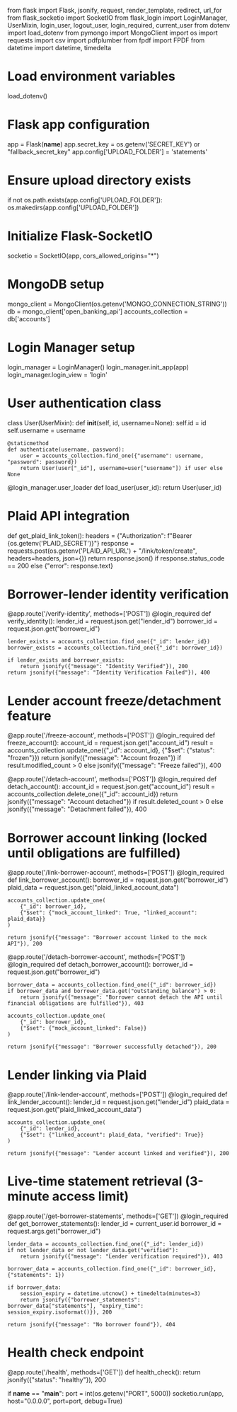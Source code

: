 from flask import Flask, jsonify, request, render_template, redirect, url_for
from flask_socketio import SocketIO
from flask_login import LoginManager, UserMixin, login_user, logout_user, login_required, current_user
from dotenv import load_dotenv
from pymongo import MongoClient
import os
import requests
import csv
import pdfplumber
from fpdf import FPDF
from datetime import datetime, timedelta

# Load environment variables
load_dotenv()

# Flask app configuration
app = Flask(__name__)
app.secret_key = os.getenv('SECRET_KEY') or "fallback_secret_key"
app.config['UPLOAD_FOLDER'] = 'statements'

# Ensure upload directory exists
if not os.path.exists(app.config['UPLOAD_FOLDER']):
    os.makedirs(app.config['UPLOAD_FOLDER'])

# Initialize Flask-SocketIO
socketio = SocketIO(app, cors_allowed_origins="*")

# MongoDB setup
mongo_client = MongoClient(os.getenv('MONGO_CONNECTION_STRING'))
db = mongo_client['open_banking_api']
accounts_collection = db['accounts']

# Login Manager setup
login_manager = LoginManager()
login_manager.init_app(app)
login_manager.login_view = 'login'

# User authentication class
class User(UserMixin):
    def __init__(self, id, username=None):
        self.id = id
        self.username = username

    @staticmethod
    def authenticate(username, password):
        user = accounts_collection.find_one({"username": username, "password": password})
        return User(user["_id"], username=user["username"]) if user else None

@login_manager.user_loader
def load_user(user_id):
    return User(user_id)

# Plaid API integration
def get_plaid_link_token():
    headers = {"Authorization": f"Bearer {os.getenv('PLAID_SECRET')}"}
    response = requests.post(os.getenv('PLAID_API_URL') + "/link/token/create", headers=headers, json={})
    return response.json() if response.status_code == 200 else {"error": response.text}

# Borrower-lender identity verification
@app.route('/verify-identity', methods=['POST'])
@login_required
def verify_identity():
    lender_id = request.json.get("lender_id")
    borrower_id = request.json.get("borrower_id")
    
    lender_exists = accounts_collection.find_one({"_id": lender_id})
    borrower_exists = accounts_collection.find_one({"_id": borrower_id})
    
    if lender_exists and borrower_exists:
        return jsonify({"message": "Identity Verified"}), 200
    return jsonify({"message": "Identity Verification Failed"}), 400

# Lender account freeze/detachment feature
@app.route('/freeze-account', methods=['POST'])
@login_required
def freeze_account():
    account_id = request.json.get("account_id")
    result = accounts_collection.update_one({"_id": account_id}, {"$set": {"status": "frozen"}})
    return jsonify({"message": "Account frozen"}) if result.modified_count > 0 else jsonify({"message": "Freeze failed"}), 400

@app.route('/detach-account', methods=['POST'])
@login_required
def detach_account():
    account_id = request.json.get("account_id")
    result = accounts_collection.delete_one({"_id": account_id})
    return jsonify({"message": "Account detached"}) if result.deleted_count > 0 else jsonify({"message": "Detachment failed"}), 400

# Borrower account linking (locked until obligations are fulfilled)
@app.route('/link-borrower-account', methods=['POST'])
@login_required
def link_borrower_account():
    borrower_id = request.json.get("borrower_id")
    plaid_data = request.json.get("plaid_linked_account_data")

    accounts_collection.update_one(
        {"_id": borrower_id},
        {"$set": {"mock_account_linked": True, "linked_account": plaid_data}}
    )

    return jsonify({"message": "Borrower account linked to the mock API"}), 200

@app.route('/detach-borrower-account', methods=['POST'])
@login_required
def detach_borrower_account():
    borrower_id = request.json.get("borrower_id")

    borrower_data = accounts_collection.find_one({"_id": borrower_id})
    if borrower_data and borrower_data.get("outstanding_balance") > 0:
        return jsonify({"message": "Borrower cannot detach the API until financial obligations are fulfilled"}), 403

    accounts_collection.update_one(
        {"_id": borrower_id},
        {"$set": {"mock_account_linked": False}}
    )

    return jsonify({"message": "Borrower successfully detached"}), 200

# Lender linking via Plaid
@app.route('/link-lender-account', methods=['POST'])
@login_required
def link_lender_account():
    lender_id = request.json.get("lender_id")
    plaid_data = request.json.get("plaid_linked_account_data")

    accounts_collection.update_one(
        {"_id": lender_id},
        {"$set": {"linked_account": plaid_data, "verified": True}}
    )

    return jsonify({"message": "Lender account linked and verified"}), 200

# Live-time statement retrieval (3-minute access limit)
@app.route('/get-borrower-statements', methods=['GET'])
@login_required
def get_borrower_statements():
    lender_id = current_user.id
    borrower_id = request.args.get("borrower_id")

    lender_data = accounts_collection.find_one({"_id": lender_id})
    if not lender_data or not lender_data.get("verified"):
        return jsonify({"message": "Lender verification required"}), 403

    borrower_data = accounts_collection.find_one({"_id": borrower_id}, {"statements": 1})

    if borrower_data:
        session_expiry = datetime.utcnow() + timedelta(minutes=3)
        return jsonify({"borrower_statements": borrower_data["statements"], "expiry_time": session_expiry.isoformat()}), 200

    return jsonify({"message": "No borrower found"}), 404

# Health check endpoint
@app.route('/health', methods=['GET'])
def health_check():
    return jsonify({"status": "healthy"}), 200

if __name__ == "__main__":
    port = int(os.getenv("PORT", 5000))
    socketio.run(app, host="0.0.0.0", port=port, debug=True)


